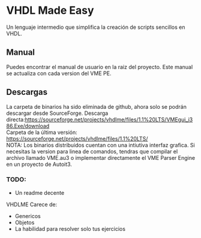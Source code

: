 # VHDL Made Easy
Un lenguaje intermedio que simplifica la creación de scripts sencillos en VHDL.
## Manual
Puedes encontrar el manual de usuario en la raiz del proyecto. Este manual se actualiza con cada version del VME PE.
## Descargas
La carpeta de binarios ha sido eliminada de github, ahora solo se podrán descargar desde SourceForge.
Descarga directa:https://sourceforge.net/projects/vhdlme/files/1.1%20LTS/VMEgui_i386.Exe/download<br />
Carpeta de la última versión: https://sourceforge.net/projects/vhdlme/files/1.1%20LTS/<br />
NOTA: Los binarios distribuidos cuentan con una intiutiva interfaz grafica. Si necesitas la version para linea de comandos, tendras que compilar el archivo llamado VME.au3 o implementar directamente el VME Parser Engine en un proyecto de Autoit3.
### TODO:
<ul>
  <li>Un readme decente</li>
</ul>
VHDLME Carece de:
<ul>
  <li>Genericos</li>
  <li>Objetos</li>
  <li>La habilidad para resolver solo tus ejercicios</li>
</ul>
